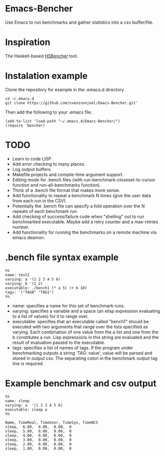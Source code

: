 # Emacs-Bencher
Use Emacs to run benchmarks and gather statistics into a csv buffer/file. 

# Inspiration
The Haskell-based [HSBencher](https://hackage.haskell.org/package/hsbencher) tool.

# Instalation example
Clone the repository for example in the .emacs.d directory
```
cd ~/.emacs.d 
git clone https://github.com/svenssonjoel/Emacs-Bencher.git'
```
Then add the following to your .emacs file.
```
(add-to-list 'load-path "~/.emacs.d/Emacs-Bencher/")
(require 'bencher)
``` 

# TODO
  * Learn to code LISP.
  * Add error checking to many places. 
  * Log output buffers.
  * Makefile projects and compile-time argument support.
  * Editing mode for .bench files (with run-benchmark-closeset-to-cursor function and run-all-benchmarks function).
  * Think of a .bench file format that makes more sense.
  * Add functionality to repeat a benchmark N times (give the user data from each run in the CSV).
  * Potentially the .bench file can specify a fold operation over the N repeats of each benchmark run. 
  * Add checking of success/failure code when "shelling" out to run benchmarked executable. Maybe add a retry counter and a max-retries number.
  * Add functionality for running the benchmarks on a remote machine via emacs deamon.

# .bench file syntax example

```
%%
name: test2
varying: a '(1 2 3 4 5 6)
varying: b '(1 2)
executable: ./bench1 (* a 5) (+ b 10)
tags: '("TAG0" "TAG1") 
%%
```
* name: specifies a name for this set of benchmark runs.
* varying: specifies a variable and a space (an elisp expression evaluating to a list of values) for it to range over.
* executable: specifies that an executable called "bench1" should be executed with two arguments
that range over the lists specified as varying. Each combination of one value from the a list and one from the b constitutes a run. Lisp expressions in this string are evaluated and the result of evaluation passed to the executable.
* tags: specifies a list of names of tags. If the program under benchmarking outputs a string 'TAG: value', value will be parsed and stored in output csv. The separating colon in the benchmark output tag line is required. 


# Example benchmark and csv output

```
%%
name: sleep
varying: a  '(1 2 3 4 5 6)
executable: sleep a
%%
```

```
Name, TimeReal, TimeUser, TimeSys, TimeNCS
sleep,  6.00,  0.00,  0.00,  0
sleep,  5.00,  0.00,  0.00,  0
sleep,  4.00,  0.00,  0.00,  0
sleep,  3.00,  0.00,  0.00,  0
sleep,  2.00,  0.00,  0.00,  0
sleep,  1.00,  0.00,  0.00,  0
```